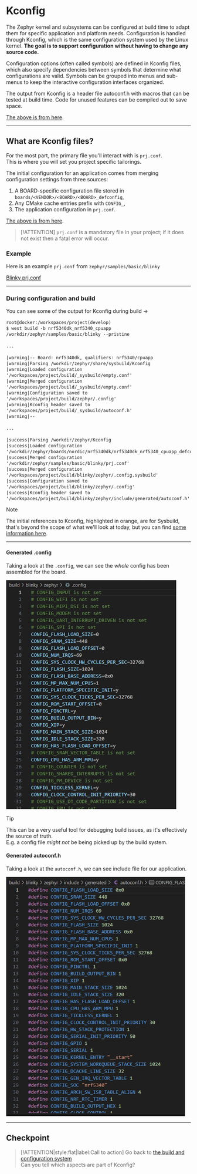 # Kconfig

The Zephyr kernel and subsystems can be configured at build time to adapt them for specific application and platform needs. Configuration is handled through Kconfig, which is the same configuration system used by the Linux kernel. **The goal is to support configuration without having to change any source code.**

Configuration options (often called symbols) are defined in Kconfig files, which also specify dependencies between symbols that determine what configurations are valid. Symbols can be grouped into menus and sub-menus to keep the interactive configuration interfaces organized.

The output from Kconfig is a header file autoconf.h with macros that can be tested at build time. Code for unused features can be compiled out to save space.

[The above is from here](https://docs.zephyrproject.org/latest/build/kconfig/index.html).

---

## What are Kconfig files?

For the most part, the primary file you'll interact with is `prj.conf`.  
This is where you will set you project specific tailorings.

The initial configuration for an application comes from merging configuration settings from three sources:

1. A BOARD-specific configuration file stored in `boards/<VENDOR>/<BOARD>/<BOARD>_defconfig`,
1. Any CMake cache entries prefix with `CONFIG_`,
1. The application configuration in `prj.conf`.

[The above is from here](https://docs.zephyrproject.org/latest/build/kconfig/setting.html).

> [!ATTENTION]
>`prj.conf` is a mandatory file in your project; if it does not exist then a fatal error will occur.

### Example

Here is an example `prj.conf` from `zephyr/samples/basic/blinky`

[Blinky prj.conf](https://raw.githubusercontent.com/zephyrproject-rtos/zephyr/main/samples/basic/blinky/prj.conf ':include :type=code')

---

### During configuration and build

You can see some of the output for Kconfig during build ->

```terminal
root@docker:/workspaces/project(develop)
$ west build -b nrf5340dk_nrf5340_cpuapp /workdir/zephyr/samples/basic/blinky --pristine

...

|warning|-- Board: nrf5340dk, qualifiers: nrf5340/cpuapp
|warning|Parsing /workdir/zephyr/share/sysbuild/Kconfig
|warning|Loaded configuration '/workspaces/project/build/_sysbuild/empty.conf'
|warning|Merged configuration '/workspaces/project/build/_sysbuild/empty.conf'
|warning|Configuration saved to '/workspaces/project/build/zephyr/.config'
|warning|Kconfig header saved to '/workspaces/project/build/_sysbuild/autoconf.h'
|warning|--

...

|success|Parsing /workdir/zephyr/Kconfig
|success|Loaded configuration '/workdir/zephyr/boards/nordic/nrf5340dk/nrf5340dk_nrf5340_cpuapp_defconfig'
|success|Merged configuration '/workdir/zephyr/samples/basic/blinky/prj.conf'
|success|Merged configuration '/workspaces/project/build/blinky/zephyr/.config.sysbuild'
|success|Configuration saved to '/workspaces/project/build/blinky/zephyr/.config'
|success|Kconfig header saved to '/workspaces/project/build/blinky/zephyr/include/generated/autoconf.h'

```

> [!NOTE]
>The initial references to Kconfig, highlighted in orange, are for Sysbuild, that's beyond the scope of what we'll look at today, but you can find [some information here](https://docs.zephyrproject.org/latest/build/sysbuild/index.html).

---

#### Generated .config

Taking a look at the `.config`, we can see the *whole* config has been assembled for the board.

![Built .config](builtconfig.png)

> [!TIP]
> This can be a very useful tool for debugging build issues, as it's effectively the source of truth.  
> E.g. a config file *might not* be being picked up by the build system.

#### Generated autoconf.h

Taking a look at the `autoconf.h`, we can see include file for our application.

![Built autoconf.h](autoconf.png)

---

## Checkpoint

>[!ATTENTION|style:flat|label:Call to action]
>Go back to [the build and configuration system](zephyr/what?id=the-build-and-configuration-system)  
>Can you tell which aspects are part of Kconfig?
